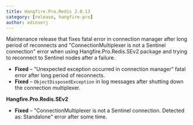 ```yaml
---
title: Hangfire.Pro.Redis 2.8.13
category: [release, hangfire-pro]
author: odinserj
---
```


Maintenance release that fixes fatal error in connection manager after long period of reconnects and "ConnectionMultiplexer is not a Sentinel connection" error when using Hangfire.Pro.Redis.SEv2 package and trying to reconnect to Sentinel nodes after a failure.

* **Fixed** – "Unexpected exception occurred in connection manager" fatal error after long period of reconnects.
* **Fixed** – `ObjectDisposedException` in log messages after shutting down the connection multiplexer.

**Hangfire.Pro.Redis.SEv2**

* **Fixed** – "ConnectionMultiplexer is not a Sentinel connection. Detected as: Standalone" error after some time.
